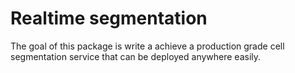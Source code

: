# Realtime segmentation

The goal of this package is write a achieve a production grade cell segmentation service that can be deployed anywhere easily.